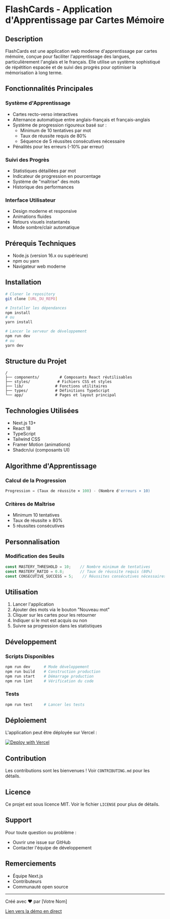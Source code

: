 # FlashCards - Application d'Apprentissage par Cartes Mémoire

## Description
FlashCards est une application web moderne d'apprentissage par cartes mémoire, conçue pour faciliter l'apprentissage des langues, particulièrement l'anglais et le français. Elle utilise un système sophistiqué de répétition espacée et de suivi des progrès pour optimiser la mémorisation à long terme.

## Fonctionnalités Principales

### Système d'Apprentissage
- Cartes recto-verso interactives
- Alternance automatique entre anglais-français et français-anglais
- Système de progression rigoureux basé sur :
    - Minimum de 10 tentatives par mot
    - Taux de réussite requis de 80%
    - Séquence de 5 réussites consécutives nécessaire
- Pénalités pour les erreurs (-10% par erreur)

### Suivi des Progrès
- Statistiques détaillées par mot
- Indicateur de progression en pourcentage
- Système de "maîtrise" des mots
- Historique des performances

### Interface Utilisateur
- Design moderne et responsive
- Animations fluides
- Retours visuels instantanés
- Mode sombre/clair automatique

## Prérequis Techniques
- Node.js (version 16.x ou supérieure)
- npm ou yarn
- Navigateur web moderne

## Installation

```bash
# Cloner le repository
git clone [URL_DU_REPO]

# Installer les dépendances
npm install
# ou
yarn install

# Lancer le serveur de développement
npm run dev
# ou
yarn dev
```

## Structure du Projet
```
/
├── components/         # Composants React réutilisables
├── styles/            # Fichiers CSS et styles
├── lib/              # Fonctions utilitaires
├── types/            # Définitions TypeScript
└── app/              # Pages et layout principal
```

## Technologies Utilisées
- Next.js 13+
- React 18
- TypeScript
- Tailwind CSS
- Framer Motion (animations)
- Shadcn/ui (composants UI)

## Algorithme d'Apprentissage

### Calcul de la Progression
```javascript
Progression = (Taux de réussite × 100) - (Nombre d'erreurs × 10)
```

### Critères de Maîtrise
- Minimum 10 tentatives
- Taux de réussite ≥ 80%
- 5 réussites consécutives

## Personnalisation

### Modification des Seuils
```typescript
const MASTERY_THRESHOLD = 10;    // Nombre minimum de tentatives
const MASTERY_RATIO = 0.8;       // Taux de réussite requis (80%)
const CONSECUTIVE_SUCCESS = 5;    // Réussites consécutives nécessaires
```

## Utilisation

1. Lancer l'application
2. Ajouter des mots via le bouton "Nouveau mot"
3. Cliquer sur les cartes pour les retourner
4. Indiquer si le mot est acquis ou non
5. Suivre sa progression dans les statistiques

## Développement

### Scripts Disponibles
```bash
npm run dev      # Mode développement
npm run build    # Construction production
npm run start    # Démarrage production
npm run lint     # Vérification du code
```

### Tests
```bash
npm run test     # Lancer les tests
```

## Déploiement

L'application peut être déployée sur Vercel :

[![Deploy with Vercel](https://vercel.com/button)](https://vercel.com/new/clone?repository-url=https://github.com/Leghis/flashcards)

## Contribution
Les contributions sont les bienvenues ! Voir `CONTRIBUTING.md` pour les détails.

## Licence
Ce projet est sous licence MIT. Voir le fichier `LICENSE` pour plus de détails.

## Support
Pour toute question ou problème :
- Ouvrir une issue sur GitHub
- Contacter l'équipe de développement

## Remerciements
- Équipe Next.js
- Contributeurs
- Communauté open source

---

Créé avec ❤️ par [Votre Nom]

[Lien vers la démo en direct](https://votre-url.com)